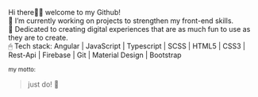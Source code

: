 Hi there👋🏽 welcome to my Github! <br>
🔭 I’m currently working on projects to strengthen my front-end skills. <br>
🎯 Dedicated to creating digital experiences that are as much fun to use as they are to create. <br>
🖱 Tech stack: Angular | JavaScript | Typescript | SCSS | HTML5 | CSS3 | Rest-Api | Firebase | Git | Material Design | Bootstrap

<sub>my motto:</sub>
> just do! 🦉






<!--
**milakauz/milakauz** is a ✨ _special_ ✨ repository because its `README.md` (this file) appears on your GitHub profile.

Here are some ideas to get you started:

- 🔭 I’m currently working on ...
- 🌱 I’m currently learning ...
- 👯 I’m looking to collaborate on ...
- 🤔 I’m looking for help with ...
- 💬 Ask me about ...
- 📫 How to reach me: ...
- 😄 Pronouns: ...
- ⚡ Fun fact: ...
-->
